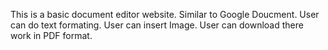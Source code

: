 
This is a basic document editor website. Similar to Google Doucment. User can do text formating. User can insert Image. User can download there work in PDF format.

